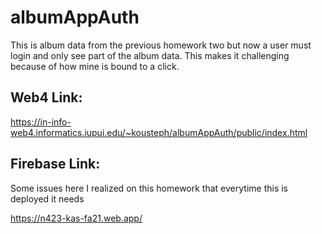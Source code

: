# albumAppAuth

This is album data from the previous homework two but now a user must login and only see part of the album data. This makes it challenging because of how mine is bound to a click.

## Web4 Link:

https://in-info-web4.informatics.iupui.edu/~kousteph/albumAppAuth/public/index.html

## Firebase Link:

Some issues here I realized on this homework that everytime this is deployed it needs

https://n423-kas-fa21.web.app/
